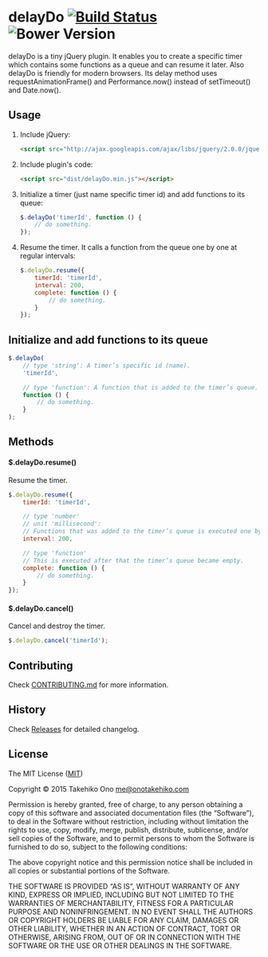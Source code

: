 # delayDo [![Build Status](https://secure.travis-ci.org/onopko/delayDo.svg?branch=master)](https://travis-ci.org/onopko/delayDo) ![Bower Version](https://badge.fury.io/bo/delay-do.svg)

delayDo is a tiny jQuery plugin. It enables you to create a specific timer which contains some functions as a queue and can resume it later.
Also delayDo is friendly for modern browsers. Its delay method uses requestAnimationFrame() and Performance.now() instead of setTimeout() and Date.now().

## Usage

1. Include jQuery:

	```html
	<script src="http://ajax.googleapis.com/ajax/libs/jquery/2.0.0/jquery.min.js"></script>
	```

2. Include plugin's code:

	```html
	<script src="dist/delayDo.min.js"></script>
	```

3. Initialize a timer (just name specific timer id) and add functions to its queue:

	```javascript
	$.delayDo('timerId', function () {
		// do something.
	});
	```

4. Resume the timer. It calls a function from the queue one by one at regular intervals:

	```javascript
	$.delayDo.resume({
		timerId: 'timerId',
		interval: 200,
		complete: function () {
			// do something.
		}
	});
	```

## Initialize and add functions to its queue

```javascript
$.delayDo(
	// type 'string': A timer’s specific id (name).
	'timerId',

	// type 'function': A function that is added to the timer’s queue.
	function () {
		// do something.
	}
);
```

## Methods

#### $.delayDo.resume()

Resume the timer.

```javascript
$.delayDo.resume({
	timerId: 'timerId',

	// type 'number'
	// unit 'millisecond':
	// Functions that was added to the timer’s queue is executed one by one at this interval.
	interval: 200,

	// type 'function'
	// This is executed after that the timer’s queue became empty.
	complete: function () {
		// do something.
	}
});
```

#### $.delayDo.cancel()

Cancel and destroy the timer.

```javascript
$.delayDo.cancel('timerId');
```

## Contributing

Check [CONTRIBUTING.md](https://github.com/onopko/delayDo/blob/master/CONTRIBUTING.md) for more information.

## History

Check [Releases](https://github.com/onopko/delayDo/releases) for detailed changelog.

## License

The MIT License ([MIT](http://www.opensource.org/licenses/mit-license.php))

Copyright © 2015 Takehiko Ono <me@onotakehiko.com>

Permission is hereby granted, free of charge, to any person obtaining a copy of this software and associated documentation files (the “Software”), to deal in the Software without restriction, including without limitation the rights to use, copy, modify, merge, publish, distribute, sublicense, and/or sell copies of the Software, and to permit persons to whom the Software is furnished to do so, subject to the following conditions:

The above copyright notice and this permission notice shall be included in all copies or substantial portions of the Software.

THE SOFTWARE IS PROVIDED “AS IS”, WITHOUT WARRANTY OF ANY KIND, EXPRESS OR IMPLIED, INCLUDING BUT NOT LIMITED TO THE WARRANTIES OF MERCHANTABILITY, FITNESS FOR A PARTICULAR PURPOSE AND NONINFRINGEMENT. IN NO EVENT SHALL THE AUTHORS OR COPYRIGHT HOLDERS BE LIABLE FOR ANY CLAIM, DAMAGES OR OTHER LIABILITY, WHETHER IN AN ACTION OF CONTRACT, TORT OR OTHERWISE, ARISING FROM, OUT OF OR IN CONNECTION WITH THE SOFTWARE OR THE USE OR OTHER DEALINGS IN THE SOFTWARE.
